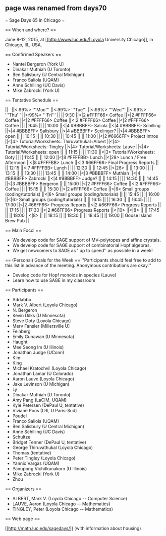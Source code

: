 ## page was renamed from days70
= Sage Days 65 in Chicago =

== When and where? ==

June 8-12, 2015, at [[http://www.luc.edu/|Loyola University Chicago]], in Chicago, Ill., USA.

== Confirmed Speakers ==
 * Nantel Bergeron (York U)
 * Dinakar Muthiah (U Toronto)
 * Ben Salisbury (U Central Michigan)
 * Franco Saliola (UQAM)
 * Anne Schilling (UC Davis)
 * Mike Zabrocki (York U)

== Tentative Schedule ==

|| &nbsp; ||<:99%> '''Mon''' ||<:99%> '''Tue''' ||<:99%> '''Wed''' ||<:99%> '''Thu''' ||<:99%> '''Fri''' ||
|| 9:30 ||<|2 #FFFF66> Coffee ||<|2 #FFFF66> Coffee ||<|2 #FFFF66> Coffee ||<|2 #FFFF66> Coffee ||<|2 #FFFF66> Coffee ||
|| 9:45 ||
|| 10:00 ||<|4 #BBBBFF> Saliola ||<|4 #BBBBFF> Schilling ||<|4 #BBBBFF> Salisbury ||<|4 #BBBBFF> Seelinger? ||<|4 #BBBBFF> open ||
|| 10:15 ||
|| 10:30 ||
|| 10:45 ||
|| 11:00 ||<|2 #6666FF> Project Intros ||<|4> Tutorial/Worksheets: Thiruvathukal+Albert ||<|4> Tutorial/Worksheets: Tingley ||<|4> Tutorial/Worksheets: Lauve ||<|4> Tutorial/Worksheets: open ||
|| 11:15 ||
|| 11:30 ||<|3> Tutorial/Worksheets: Doty ||
|| 11:45 ||
|| 12:00 ||<|8 #FFFFBB> Lunch ||<|28> Lunch / Free Afternoon ||<|8 #FFFFBB> Lunch ||<|3 #66FF66> Final Progress Reports ||
|| 12:15 ||<|7 #FFFFBB> Lunch ||
|| 12:30 ||
|| 12:45 ||<|26>  ||
|| 13:00 ||
|| 13:15 ||
|| 13:30 ||
|| 13:45 ||
|| 14:00 ||<|3 #BBBBFF> Muthiah ||<|4 #BBBBFF> Zabrocki ||<|4 #BBBBFF> Judge? ||
|| 14:15 ||
|| 14:30 ||
|| 14:45 ||<|3 #BBBBFF> Bergeron ||
|| 15:00 ||<|2 #FFFF66> Coffee ||<|2 #FFFF66> Coffee ||
|| 15:15 ||
|| 15:30 ||<|2 #FFFF66> Coffee ||<|6> Small groups (coding/tutorials) ||<|6> Small groups (coding/tutorials) ||
|| 15:45 ||
|| 16:00 ||<|6> Small groups (coding/tutorials) ||
|| 16:15 ||
|| 16:30 ||
|| 16:45 ||
|| 17:00 ||<|2 #66FF66> Progress Reports ||<|2 #66FF66> Progress Reports ||
|| 17:15 ||
|| 17:30 ||<|2 #66FF66> Progress Reports ||<|10>  ||<|8>  ||
|| 17:45 ||
|| 18:00 ||<|8>  ||
|| 18:15 ||
|| 18:30 ||
|| 18:45 ||
|| 19:00 || Goose Island Brew Pub ||


== Main Focci ==
 * We develop code for SAGE support of MV-polytopes and affine crystals.
 * We develop code for SAGE support of combinatorial Hopf algebras.
 * We get newcomers to SAGE as ''up to speed'' as possible in a week! 

== (Personal) Goals for the Week ==
''Participants should feel free to add to this list in advance of the meeting. Anonymous contributions are okay.''

 * Develop code for Hopf monoids in species (Lauve)
 * Learn how to use SAGE in my classroom


== Participants ==
 * Addabbo
 * Mark V. Albert (Loyola Chicago)
 * N. Bergeron
 * Kevin Dilks (U Minnesota)
 * Steve Doty (Loyola Chicago)
 * Merv Fansler (Millersville U)
 * Feinberg
 * Emily Gunawan (U Minnesota)
 * Haught
 * Mee Seong Im (U Illinois)
 * Jonathan Judge (UConn)
 * Kim
 * King
 * Michael Kratochvil (Loyola Chicago)
 * Jonathan Lamar (U Colorado)
 * Aaron Lauve (Loyola Chicago)
 * Jake Levinson (U Michigan)
 * Ly
 * Dinakar Muthiah (U Toronto)
 * Amy Pang (LaCIM, UQAM)
 * Kyle Petersen (DePaul U, tentative)
 * Viviane Pons (LRI, U Paris-Sud)
 * Poudel
 * Franco Saliola (UQAM)
 * Ben Salisbury (U Central Michigan)
 * Anne Schilling (UC Davis)
 * Schultze
 * Bridget Tenner (DePaul U, tentative)
 * George Thiruvathukal (Loyola Chicago)
 * Thomas (tentative)
 * Peter Tingley (Loyola Chicago)
 * Yannic Vargas (UQAM)
 * Panupong Vichitkunakorn (U Illinois)
 * Mike Zabrocki (York U)
 * Zhou


== Organizers ==

  * ALBERT, Mark V. (Loyola Chicago -- Computer Science)
  * LAUVE, Aaron (Loyola Chicago -- Mathematics)
  * TINGLEY, Peter (Loyola Chicago -- Mathematics)

== Web page ==

[[http://math.luc.edu/sagedays/]]  (with information about housing)
